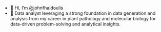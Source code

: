 - 👋 Hi, I’m @johnfhaidoulis
- 🌱 Data analyst leveraging a strong foundation in data generation and analysis from my career in plant pathology and molecular biology for data-driven problem-solving and analytical insights.

<!---
YianniByte/YianniByte is a ✨ special ✨ repository because its `README.md` (this file) appears on your GitHub profile.
You can click the Preview link to take a look at your changes.
--->

